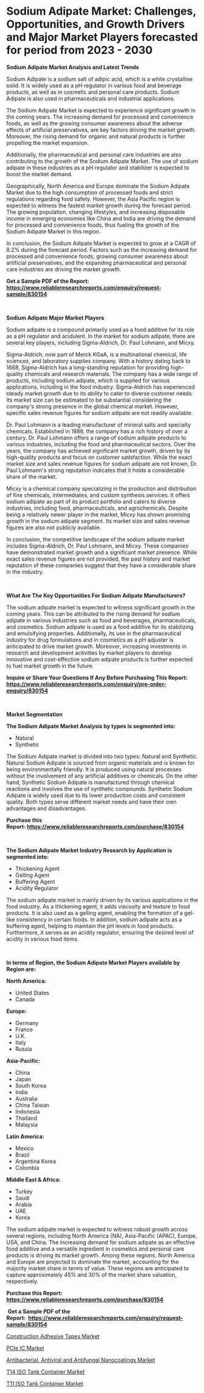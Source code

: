 <p><h1>Sodium Adipate Market: Challenges, Opportunities, and Growth Drivers and Major Market Players forecasted for period from 2023 - 2030</h1></p><p><strong>Sodium Adipate Market Analysis and Latest Trends</strong></p>
<p><p>Sodium Adipate is a sodium salt of adipic acid, which is a white crystalline solid. It is widely used as a pH regulator in various food and beverage products, as well as in cosmetic and personal care products. Sodium Adipate is also used in pharmaceuticals and industrial applications.</p><p>The Sodium Adipate Market is expected to experience significant growth in the coming years. The increasing demand for processed and convenience foods, as well as the growing consumer awareness about the adverse effects of artificial preservatives, are key factors driving the market growth. Moreover, the rising demand for organic and natural products is further propelling the market expansion.</p><p>Additionally, the pharmaceutical and personal care industries are also contributing to the growth of the Sodium Adipate Market. The use of sodium adipate in these industries as a pH regulator and stabilizer is expected to boost the market demand.</p><p>Geographically, North America and Europe dominate the Sodium Adipate Market due to the high consumption of processed foods and strict regulations regarding food safety. However, the Asia Pacific region is expected to witness the fastest market growth during the forecast period. The growing population, changing lifestyles, and increasing disposable income in emerging economies like China and India are driving the demand for processed and convenience foods, thus fueling the growth of the Sodium Adipate Market in this region.</p><p>In conclusion, the Sodium Adipate Market is expected to grow at a CAGR of 8.2% during the forecast period. Factors such as the increasing demand for processed and convenience foods, growing consumer awareness about artificial preservatives, and the expanding pharmaceutical and personal care industries are driving the market growth.</p></p>
<p><strong>Get a Sample PDF of the Report:&nbsp; <a href="https://www.reliableresearchreports.com/enquiry/request-sample/830154">https://www.reliableresearchreports.com/enquiry/request-sample/830154</a></strong></p>
<p>&nbsp;</p>
<p><strong>Sodium Adipate Major Market Players</strong></p>
<p><p>Sodium adipate is a compound primarily used as a food additive for its role as a pH regulator and acidulent. In the market for sodium adipate, there are several key players, including Sigma-Aldrich, Dr. Paul Lohmann, and Micxy. </p><p>Sigma-Aldrich, now part of Merck KGaA, is a multinational chemical, life sciences, and laboratory supplies company. With a history dating back to 1668, Sigma-Aldrich has a long-standing reputation for providing high-quality chemicals and research materials. The company has a wide range of products, including sodium adipate, which is supplied for various applications, including in the food industry. Sigma-Aldrich has experienced steady market growth due to its ability to cater to diverse customer needs. Its market size can be estimated to be substantial considering the company's strong presence in the global chemical market. However, specific sales revenue figures for sodium adipate are not readily available.</p><p>Dr. Paul Lohmann is a leading manufacturer of mineral salts and specialty chemicals. Established in 1886, the company has a rich history of over a century. Dr. Paul Lohmann offers a range of sodium adipate products to various industries, including the food and pharmaceutical sectors. Over the years, the company has achieved significant market growth, driven by its high-quality products and focus on customer satisfaction. While the exact market size and sales revenue figures for sodium adipate are not known, Dr. Paul Lohmann's strong reputation indicates that it holds a considerable share of the market.</p><p>Micxy is a chemical company specializing in the production and distribution of fine chemicals, intermediates, and custom synthesis services. It offers sodium adipate as part of its product portfolio and caters to diverse industries, including food, pharmaceuticals, and agrochemicals. Despite being a relatively newer player in the market, Micxy has shown promising growth in the sodium adipate segment. Its market size and sales revenue figures are also not publicly available.</p><p>In conclusion, the competitive landscape of the sodium adipate market includes Sigma-Aldrich, Dr. Paul Lohmann, and Micxy. These companies have demonstrated market growth and a significant market presence. While exact sales revenue figures are not provided, the past history and market reputation of these companies suggest that they have a considerable share in the industry.</p></p>
<p>&nbsp;</p>
<p><strong>What Are The Key Opportunities For Sodium Adipate Manufacturers?</strong></p>
<p><p>The sodium adipate market is expected to witness significant growth in the coming years. This can be attributed to the rising demand for sodium adipate in various industries such as food and beverages, pharmaceuticals, and cosmetics. Sodium adipate is used as a food additive for its stabilizing and emulsifying properties. Additionally, its use in the pharmaceutical industry for drug formulations and in cosmetics as a pH adjuster is anticipated to drive market growth. Moreover, increasing investments in research and development activities by market players to develop innovative and cost-effective sodium adipate products is further expected to fuel market growth in the future.</p></p>
<p><strong>Inquire or Share Your Questions If Any Before Purchasing This Report: <a href="https://www.reliableresearchreports.com/enquiry/pre-order-enquiry/830154">https://www.reliableresearchreports.com/enquiry/pre-order-enquiry/830154</a></strong></p>
<p>&nbsp;</p>
<p><strong>Market Segmentation</strong></p>
<p><strong>The Sodium Adipate Market Analysis by types is segmented into:</strong></p>
<p><ul><li>Natural</li><li>Synthetic</li></ul></p>
<p><p>The Sodium Adipate market is divided into two types: Natural and Synthetic. Natural Sodium Adipate is sourced from organic materials and is known for being environmentally friendly. It is produced using natural processes without the involvement of any artificial additives or chemicals. On the other hand, Synthetic Sodium Adipate is manufactured through chemical reactions and involves the use of synthetic compounds. Synthetic Sodium Adipate is widely used due to its lower production costs and consistent quality. Both types serve different market needs and have their own advantages and disadvantages.</p></p>
<p><strong>Purchase this Report:&nbsp;<a href="https://www.reliableresearchreports.com/purchase/830154">https://www.reliableresearchreports.com/purchase/830154</a></strong></p>
<p>&nbsp;</p>
<p><strong>The Sodium Adipate Market Industry Research by Application is segmented into:</strong></p>
<p><ul><li>Thickening Agent</li><li>Gelling Agent</li><li>Buffering Agent</li><li>Acidity Regulator</li></ul></p>
<p><p>The sodium adipate market is mainly driven by its various applications in the food industry. As a thickening agent, it adds viscosity and texture to food products. It is also used as a gelling agent, enabling the formation of a gel-like consistency in certain foods. In addition, sodium adipate acts as a buffering agent, helping to maintain the pH levels in food products. Furthermore, it serves as an acidity regulator, ensuring the desired level of acidity in various food items.</p></p>
<p>&nbsp;</p>
<p><strong>In terms of Region, the Sodium Adipate Market Players available by Region are:</strong></p>
<p>
    <p> <strong> North America: </strong>
        <ul>
            <li>United States</li>
            <li>Canada</li>
        </ul>
        </p> 
    <p> <strong> Europe: </strong>
        <ul>
            <li>Germany</li>
            <li>France</li>
            <li>U.K.</li>
            <li>Italy</li>
            <li>Russia</li>
        </ul>
        </p> 
    <p> <strong> Asia-Pacific: </strong>
        <ul>
            <li>China</li>
            <li>Japan</li>
            <li>South Korea</li>
            <li>India</li>
            <li>Australia</li>
            <li>China Taiwan</li>
            <li>Indonesia</li>
            <li>Thailand</li>
            <li>Malaysia</li>
        </ul>
        </p> 
    <p> <strong> Latin America: </strong>
        <ul>
            <li>Mexico</li>
            <li>Brazil</li>
            <li>Argentina Korea</li>
            <li>Colombia</li>
        </ul>
        </p> 
    <p> <strong> Middle East & Africa: </strong>
        <ul>
            <li>Turkey</li>
            <li>Saudi</li>
            <li>Arabia</li>
            <li>UAE</li>
            <li>Korea</li>
        </ul>
    </p>
    </p>
<p><p>The sodium adipate market is expected to witness robust growth across several regions, including North America (NA), Asia-Pacific (APAC), Europe, USA, and China. The increasing demand for sodium adipate as an effective food additive and a versatile ingredient in cosmetics and personal care products is driving its market growth. Among these regions, North America and Europe are projected to dominate the market, accounting for the majority market share in terms of value. These regions are anticipated to capture approximately 45% and 30% of the market share valuation, respectively.</p></p>
<p><strong>Purchase this Report: <a href="https://www.reliableresearchreports.com/purchase/830154">https://www.reliableresearchreports.com/purchase/830154</a></strong></p>
<p>&nbsp;<strong>Get a Sample PDF of the Report:&nbsp;&nbsp;<a href="https://www.reliableresearchreports.com/enquiry/request-sample/830154">https://www.reliableresearchreports.com/enquiry/request-sample/830154</a></strong></p>
<p><strong></strong></p>
<p><p><a href="https://github.com/CliffMedina6/Market-Research-Report-List-2/blob/main/construction-adhesive-tapes-market.md">Construction Adhesive Tapes Market</a></p><p><a href="https://medium.com/@joanobrien1990/pcie-ic-market-analysis-and-sze-forecasted-for-period-from-2023-to-2030-a8e0e8517665">PCIe IC Market</a></p><p><a href="https://github.com/RickHolmes3/Market-Research-Report-List-2/blob/main/antibacterial-antiviral-and-antifungal-nanocoatings-market.md">Antibacterial, Antiviral and Antifungal Nanocoatings Market</a></p><p><a href="https://medium.com/@brandonramos59/t14-iso-tank-container-market-insights-into-market-cagr-market-trends-and-growth-strategies-79e1546d6f92">T14 ISO Tank Container Market</a></p><p><a href="https://medium.com/@juansmith1961/t11-iso-tank-container-market-insights-into-market-cagr-market-trends-and-growth-strategies-ab2a56444fc8">T11 ISO Tank Container Market</a></p></p>